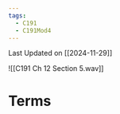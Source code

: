 ```yaml
---
tags:
  - C191
  - C191Mod4
---
```

Last Updated on [[2024-11-29]]

![[C191 Ch 12 Section 5.wav]]

# Terms
